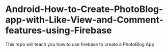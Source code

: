 # Android-How-to-Create-PhotoBlog-app-with-Like-View-and-Comment-features-using-Firebase
This repo will teach you how to use firebase to create a PhotoBlog App
